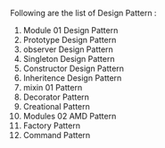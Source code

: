 Following are the list of Design Pattern :

   1. Module 01 Design Pattern
   2. Prototype Design Pattern
   3. observer Design Pattern
   4. Singleton Design Pattern
   5. Constructor Design Pattern
   6. Inheritence Design Pattern
   7. mixin 01 Pattern
   8. Decorator Pattern
   9. Creational Pattern
   10. Modules 02 AMD Pattern
   11. Factory Pattern
   12. Command Pattern
